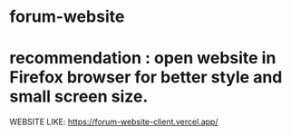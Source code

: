 # ﻿forum-website
# recommendation : open website in Firefox browser for better style and small screen size.
 WEBSITE LIKE: https://forum-website-client.vercel.app/
